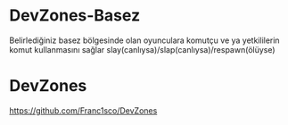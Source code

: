 # DevZones-Basez
Belirlediğiniz basez bölgesinde olan oyunculara komutçu ve ya yetkililerin komut kullanmasını sağlar slay(canlıysa)/slap(canlıysa)/respawn(ölüyse)


# DevZones
https://github.com/Franc1sco/DevZones
